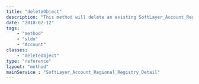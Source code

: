 ```yaml
---
title: "deleteObject"
description: "This method will delete an existing SoftLayer_Account_Regional_Registry_Detail object. "
date: "2018-02-12"
tags:
    - "method"
    - "sldn"
    - "Account"
classes:
    - "deleteObject"
type: "reference"
layout: "method"
mainService : "SoftLayer_Account_Regional_Registry_Detail"
---
```

